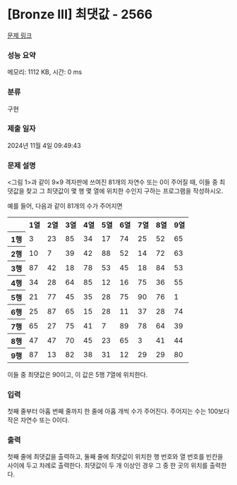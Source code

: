 # [Bronze III] 최댓값 - 2566 

[문제 링크](https://www.acmicpc.net/problem/2566) 

### 성능 요약

메모리: 1112 KB, 시간: 0 ms

### 분류

구현

### 제출 일자

2024년 11월 4일 09:49:43

### 문제 설명

<p style="user-select: auto !important;"><그림 1>과 같이 9×9 격자판에 쓰여진 81개의 자연수 또는 0이 주어질 때, 이들 중 최댓값을 찾고 그 최댓값이 몇 행 몇 열에 위치한 수인지 구하는 프로그램을 작성하시오.</p>

<p style="user-select: auto !important;">예를 들어, 다음과 같이 81개의 수가 주어지면</p>

<table class="table table-bordered td-center th-center table-center-40" style="user-select: auto !important;">
	<tbody style="user-select: auto !important;">
		<tr style="user-select: auto !important;">
			<th style="user-select: auto !important;"> </th>
			<th style="user-select: auto !important;">1열</th>
			<th style="user-select: auto !important;">2열</th>
			<th style="user-select: auto !important;">3열</th>
			<th style="user-select: auto !important;">4열</th>
			<th style="user-select: auto !important;">5열</th>
			<th style="user-select: auto !important;">6열</th>
			<th style="user-select: auto !important;">7열</th>
			<th style="user-select: auto !important;">8열</th>
			<th style="user-select: auto !important;">9열</th>
		</tr>
		<tr style="user-select: auto !important;">
			<th style="user-select: auto !important;">1행</th>
			<td style="user-select: auto !important;">3</td>
			<td style="user-select: auto !important;">23</td>
			<td style="user-select: auto !important;">85</td>
			<td style="user-select: auto !important;">34</td>
			<td style="user-select: auto !important;">17</td>
			<td style="user-select: auto !important;">74</td>
			<td style="user-select: auto !important;">25</td>
			<td style="user-select: auto !important;">52</td>
			<td style="user-select: auto !important;">65</td>
		</tr>
		<tr style="user-select: auto !important;">
			<th style="user-select: auto !important;">2행</th>
			<td style="user-select: auto !important;">10</td>
			<td style="user-select: auto !important;">7</td>
			<td style="user-select: auto !important;">39</td>
			<td style="user-select: auto !important;">42</td>
			<td style="user-select: auto !important;">88</td>
			<td style="user-select: auto !important;">52</td>
			<td style="user-select: auto !important;">14</td>
			<td style="user-select: auto !important;">72</td>
			<td style="user-select: auto !important;">63</td>
		</tr>
		<tr style="user-select: auto !important;">
			<th style="user-select: auto !important;">3행</th>
			<td style="user-select: auto !important;">87</td>
			<td style="user-select: auto !important;">42</td>
			<td style="user-select: auto !important;">18</td>
			<td style="user-select: auto !important;">78</td>
			<td style="user-select: auto !important;">53</td>
			<td style="user-select: auto !important;">45</td>
			<td style="user-select: auto !important;">18</td>
			<td style="user-select: auto !important;">84</td>
			<td style="user-select: auto !important;">53</td>
		</tr>
		<tr style="user-select: auto !important;">
			<th style="user-select: auto !important;">4행</th>
			<td style="user-select: auto !important;">34</td>
			<td style="user-select: auto !important;">28</td>
			<td style="user-select: auto !important;">64</td>
			<td style="user-select: auto !important;">85</td>
			<td style="user-select: auto !important;">12</td>
			<td style="user-select: auto !important;">16</td>
			<td style="user-select: auto !important;">75</td>
			<td style="user-select: auto !important;">36</td>
			<td style="user-select: auto !important;">55</td>
		</tr>
		<tr style="user-select: auto !important;">
			<th style="user-select: auto !important;">5행</th>
			<td style="user-select: auto !important;">21</td>
			<td style="user-select: auto !important;">77</td>
			<td style="user-select: auto !important;">45</td>
			<td style="user-select: auto !important;">35</td>
			<td style="user-select: auto !important;">28</td>
			<td style="user-select: auto !important;">75</td>
			<td style="user-select: auto !important;">90</td>
			<td style="user-select: auto !important;">76</td>
			<td style="user-select: auto !important;">1</td>
		</tr>
		<tr style="user-select: auto !important;">
			<th style="user-select: auto !important;">6행</th>
			<td style="user-select: auto !important;">25</td>
			<td style="user-select: auto !important;">87</td>
			<td style="user-select: auto !important;">65</td>
			<td style="user-select: auto !important;">15</td>
			<td style="user-select: auto !important;">28</td>
			<td style="user-select: auto !important;">11</td>
			<td style="user-select: auto !important;">37</td>
			<td style="user-select: auto !important;">28</td>
			<td style="user-select: auto !important;">74</td>
		</tr>
		<tr style="user-select: auto !important;">
			<th style="user-select: auto !important;">7행</th>
			<td style="user-select: auto !important;">65</td>
			<td style="user-select: auto !important;">27</td>
			<td style="user-select: auto !important;">75</td>
			<td style="user-select: auto !important;">41</td>
			<td style="user-select: auto !important;">7</td>
			<td style="user-select: auto !important;">89</td>
			<td style="user-select: auto !important;">78</td>
			<td style="user-select: auto !important;">64</td>
			<td style="user-select: auto !important;">39</td>
		</tr>
		<tr style="user-select: auto !important;">
			<th style="user-select: auto !important;">8행</th>
			<td style="user-select: auto !important;">47</td>
			<td style="user-select: auto !important;">47</td>
			<td style="user-select: auto !important;">70</td>
			<td style="user-select: auto !important;">45</td>
			<td style="user-select: auto !important;">23</td>
			<td style="user-select: auto !important;">65</td>
			<td style="user-select: auto !important;">3</td>
			<td style="user-select: auto !important;">41</td>
			<td style="user-select: auto !important;">44</td>
		</tr>
		<tr style="user-select: auto !important;">
			<th style="user-select: auto !important;">9행</th>
			<td style="user-select: auto !important;">87</td>
			<td style="user-select: auto !important;">13</td>
			<td style="user-select: auto !important;">82</td>
			<td style="user-select: auto !important;">38</td>
			<td style="user-select: auto !important;">31</td>
			<td style="user-select: auto !important;">12</td>
			<td style="user-select: auto !important;">29</td>
			<td style="user-select: auto !important;">29</td>
			<td style="user-select: auto !important;">80</td>
		</tr>
	</tbody>
</table>

<p style="user-select: auto !important;">이들 중 최댓값은 90이고, 이 값은 5행 7열에 위치한다.</p>

### 입력 

 <p style="user-select: auto !important;">첫째 줄부터 아홉 번째 줄까지 한 줄에 아홉 개씩 수가 주어진다. 주어지는 수는 100보다 작은 자연수 또는 0이다.</p>

### 출력 

 <p style="user-select: auto !important;">첫째 줄에 최댓값을 출력하고, 둘째 줄에 최댓값이 위치한 행 번호와 열 번호를 빈칸을 사이에 두고 차례로 출력한다. 최댓값이 두 개 이상인 경우 그 중 한 곳의 위치를 출력한다.</p>

